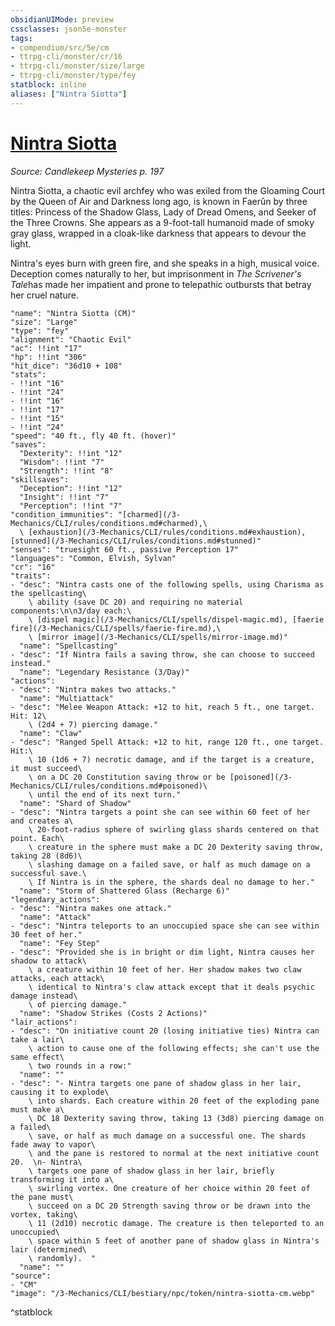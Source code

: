 ```yaml
---
obsidianUIMode: preview
cssclasses: json5e-monster
tags:
- compendium/src/5e/cm
- ttrpg-cli/monster/cr/16
- ttrpg-cli/monster/size/large
- ttrpg-cli/monster/type/fey
statblock: inline
aliases: ["Nintra Siotta"]
---
```

# [Nintra Siotta](3-Mechanics\CLI\bestiary\npc/nintra-siotta-cm.md)
*Source: Candlekeep Mysteries p. 197*  

Nintra Siotta, a chaotic evil archfey who was exiled from the Gloaming Court by the Queen of Air and Darkness long ago, is known in Faerûn by three titles: Princess of the Shadow Glass, Lady of Dread Omens, and Seeker of the Three Crowns. She appears as a 9-foot-tall humanoid made of smoky gray glass, wrapped in a cloak-like darkness that appears to devour the light.

Nintra's eyes burn with green fire, and she speaks in a high, musical voice. Deception comes naturally to her, but imprisonment in *The Scrivener's Tale*has made her impatient and prone to telepathic outbursts that betray her cruel nature.

```statblock
"name": "Nintra Siotta (CM)"
"size": "Large"
"type": "fey"
"alignment": "Chaotic Evil"
"ac": !!int "17"
"hp": !!int "306"
"hit_dice": "36d10 + 108"
"stats":
- !!int "16"
- !!int "24"
- !!int "16"
- !!int "17"
- !!int "15"
- !!int "24"
"speed": "40 ft., fly 40 ft. (hover)"
"saves":
  "Dexterity": !!int "12"
  "Wisdom": !!int "7"
  "Strength": !!int "8"
"skillsaves":
  "Deception": !!int "12"
  "Insight": !!int "7"
  "Perception": !!int "7"
"condition_immunities": "[charmed](/3-Mechanics/CLI/rules/conditions.md#charmed),\
  \ [exhaustion](/3-Mechanics/CLI/rules/conditions.md#exhaustion), [stunned](/3-Mechanics/CLI/rules/conditions.md#stunned)"
"senses": "truesight 60 ft., passive Perception 17"
"languages": "Common, Elvish, Sylvan"
"cr": "16"
"traits":
- "desc": "Nintra casts one of the following spells, using Charisma as the spellcasting\
    \ ability (save DC 20) and requiring no material components:\n\n3/day each:\
    \ [dispel magic](/3-Mechanics/CLI/spells/dispel-magic.md), [faerie fire](/3-Mechanics/CLI/spells/faerie-fire.md),\
    \ [mirror image](/3-Mechanics/CLI/spells/mirror-image.md)"
  "name": "Spellcasting"
- "desc": "If Nintra fails a saving throw, she can choose to succeed instead."
  "name": "Legendary Resistance (3/Day)"
"actions":
- "desc": "Nintra makes two attacks."
  "name": "Multiattack"
- "desc": "Melee Weapon Attack: +12 to hit, reach 5 ft., one target. Hit: 12\
    \ (2d4 + 7) piercing damage."
  "name": "Claw"
- "desc": "Ranged Spell Attack: +12 to hit, range 120 ft., one target. Hit:\
    \ 10 (1d6 + 7) necrotic damage, and if the target is a creature, it must succeed\
    \ on a DC 20 Constitution saving throw or be [poisoned](/3-Mechanics/CLI/rules/conditions.md#poisoned)\
    \ until the end of its next turn."
  "name": "Shard of Shadow"
- "desc": "Nintra targets a point she can see within 60 feet of her and creates a\
    \ 20-foot-radius sphere of swirling glass shards centered on that point. Each\
    \ creature in the sphere must make a DC 20 Dexterity saving throw, taking 28 (8d6)\
    \ slashing damage on a failed save, or half as much damage on a successful save.\
    \ If Nintra is in the sphere, the shards deal no damage to her."
  "name": "Storm of Shattered Glass (Recharge 6)"
"legendary_actions":
- "desc": "Nintra makes one attack."
  "name": "Attack"
- "desc": "Nintra teleports to an unoccupied space she can see within 30 feet of her."
  "name": "Fey Step"
- "desc": "Provided she is in bright or dim light, Nintra causes her shadow to attack\
    \ a creature within 10 feet of her. Her shadow makes two claw attacks, each attack\
    \ identical to Nintra's claw attack except that it deals psychic damage instead\
    \ of piercing damage."
  "name": "Shadow Strikes (Costs 2 Actions)"
"lair_actions":
- "desc": "On initiative count 20 (losing initiative ties) Nintra can take a lair\
    \ action to cause one of the following effects; she can't use the same effect\
    \ two rounds in a row:"
  "name": ""
- "desc": "- Nintra targets one pane of shadow glass in her lair, causing it to explode\
    \ into shards. Each creature within 20 feet of the exploding pane must make a\
    \ DC 18 Dexterity saving throw, taking 13 (3d8) piercing damage on a failed\
    \ save, or half as much damage on a successful one. The shards fade away to vapor\
    \ and the pane is restored to normal at the next initiative count 20.  \n- Nintra\
    \ targets one pane of shadow glass in her lair, briefly transforming it into a\
    \ swirling vortex. One creature of her choice within 20 feet of the pane must\
    \ succeed on a DC 20 Strength saving throw or be drawn into the vortex, taking\
    \ 11 (2d10) necrotic damage. The creature is then teleported to an unoccupied\
    \ space within 5 feet of another pane of shadow glass in Nintra's lair (determined\
    \ randomly).  "
  "name": ""
"source":
- "CM"
"image": "/3-Mechanics/CLI/bestiary/npc/token/nintra-siotta-cm.webp"
```
^statblock